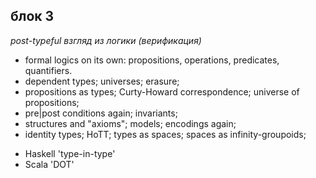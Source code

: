 блок 3
------

*post-typeful*
*взгляд из логики (верификация)*

- formal logics on its own: propositions, operations, predicates, quantifiers.
- dependent types; universes; erasure;
- propositions as types; Curty-Howard correspondence; universe of propositions;
- pre|post conditions again; invariants;
- structures and "axioms"; models; encodings again;
- identity types; HoTT; types as spaces; spaces as infinity-groupoids;

+ Haskell 'type-in-type'
+ Scala 'DOT' 
